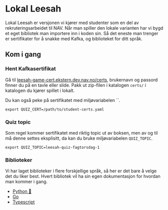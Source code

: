 # Lokal Leesah

Lokal Leesah er versjonen vi kjører med studenter som en del av rekruteringsarbeidet til NAV.
Når man spiller den lokale varianten har vi bygd et eget bibliotek man importere inn i koden sin.
Så det eneste man trenger er sertifikater for å snakke med Kafka, og biblioteket for ditt språk.

## Kom i gang

### Hent Kafkasertifikat

Gå til [leesah-game-cert.ekstern.dev.nav.no/certs](https://leesah-game-cert.ekstern.dev.nav.no/certs), brukernavn og passord finner du på en tavle eller slide.
Pakk ut zip-filen i katalogen `certs/` i katalogen du kjører spillet i lokalt.

Du kan også peke på sertifikatet med miljøvariabelen ``.

```shell
export QUIZ_CERT=/path/to/student-certs.yaml
```

### Quiz topic

Som regel kommer sertifikatet med riktig topic ut av boksen, men av og til må denne settes eksplisitt, da kan du bruke miljøvariabelen `QUIZ_TOPIC`.

```shell
export QUIZ_TOPIC=leesah-quiz-fagtorsdag-1
```

### Biblioteker

Vi har laget biblioteker i flere forskjellige språk, så her er det bare å velge det du liker best.
Hvert bibliotek vil ha sin egen dokumentasjon for hvordan man kommer i gang.

- [Python 🐍](https://github.com/navikt/leesah-game-python)
- [Go](https://github.com/navikt/go-leesah)
- [Typescript](https://github.com/navikt/leesah-game-starter-ts)
